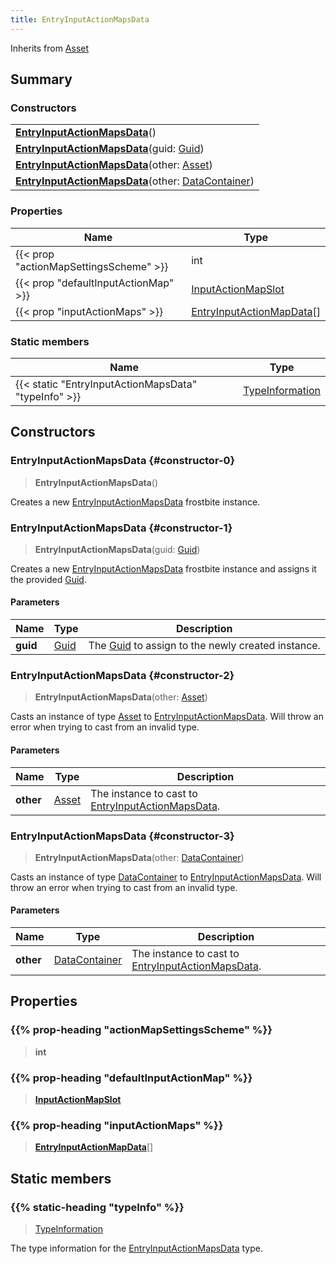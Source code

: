 ```yaml
---
title: EntryInputActionMapsData
---
```


Inherits from 
[Asset](/vext/ref/fb/asset)

## Summary
### Constructors
| |
| ----------- |
| **[EntryInputActionMapsData](#constructor-0)**() |
| **[EntryInputActionMapsData](#constructor-1)**(guid: [Guid](/vext/ref/shared/class/guid)) |
| **[EntryInputActionMapsData](#constructor-2)**(other: [Asset](/vext/ref/fb/asset)) |
| **[EntryInputActionMapsData](#constructor-3)**(other: [DataContainer](/vext/ref/shared/class/datacontainer)) |

### Properties
| Name | Type |
| ---- | ---- |
| {{< prop "actionMapSettingsScheme" >}} | int |
| {{< prop "defaultInputActionMap" >}} | [InputActionMapSlot](/vext/ref/fb/inputactionmapslot) |
| {{< prop "inputActionMaps" >}} | [EntryInputActionMapData](/vext/ref/fb/entryinputactionmapdata)[] |

### Static members
| Name | Type |
| ---- | ---- |
| {{< static "EntryInputActionMapsData" "typeInfo" >}} | [TypeInformation](/vext/ref/shared/class/typeinformation) |

## Constructors
### EntryInputActionMapsData {#constructor-0}
> **EntryInputActionMapsData**()

Creates a new [EntryInputActionMapsData](/vext/ref/fb/entryinputactionmapsdata) frostbite instance.

### EntryInputActionMapsData {#constructor-1}
> **EntryInputActionMapsData**(guid: [Guid](/vext/ref/shared/class/guid))

Creates a new [EntryInputActionMapsData](/vext/ref/fb/entryinputactionmapsdata) frostbite instance and assigns it the provided [Guid](/vext/ref/shared/class/guid).

#### Parameters
| Name | Type | Description |
| ---- | ---- | ----------- |
| **guid** | [Guid](/vext/ref/shared/class/guid) | The [Guid](/vext/ref/shared/class/guid) to assign to the newly created instance. |

### EntryInputActionMapsData {#constructor-2}
> **EntryInputActionMapsData**(other: [Asset](/vext/ref/fb/asset))

Casts an instance of type [Asset](/vext/ref/fb/asset) to [EntryInputActionMapsData](/vext/ref/fb/entryinputactionmapsdata). Will throw an error when trying to cast from an invalid type.

#### Parameters
| Name | Type | Description |
| ---- | ---- | ----------- |
| **other** | [Asset](/vext/ref/fb/asset) | The instance to cast to [EntryInputActionMapsData](/vext/ref/fb/entryinputactionmapsdata). |

### EntryInputActionMapsData {#constructor-3}
> **EntryInputActionMapsData**(other: [DataContainer](/vext/ref/shared/class/datacontainer))

Casts an instance of type [DataContainer](/vext/ref/shared/class/datacontainer) to [EntryInputActionMapsData](/vext/ref/fb/entryinputactionmapsdata). Will throw an error when trying to cast from an invalid type.

#### Parameters
| Name | Type | Description |
| ---- | ---- | ----------- |
| **other** | [DataContainer](/vext/ref/shared/class/datacontainer) | The instance to cast to [EntryInputActionMapsData](/vext/ref/fb/entryinputactionmapsdata). |

## Properties
### {{% prop-heading "actionMapSettingsScheme" %}}
> **int**

### {{% prop-heading "defaultInputActionMap" %}}
> **[InputActionMapSlot](/vext/ref/fb/inputactionmapslot)**

### {{% prop-heading "inputActionMaps" %}}
> **[EntryInputActionMapData](/vext/ref/fb/entryinputactionmapdata)**[]

## Static members
### {{% static-heading "typeInfo" %}}
> [TypeInformation](/vext/ref/shared/class/typeinformation)

The type information for the [EntryInputActionMapsData](/vext/ref/fb/entryinputactionmapsdata) type.

